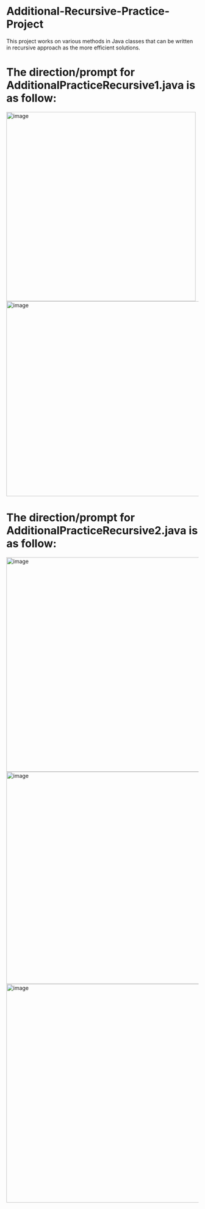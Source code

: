 # Additional-Recursive-Practice-Project
This project works on various methods in Java classes that can be written in recursive approach as the more efficient solutions.

# The direction/prompt for AdditionalPracticeRecursive1.java is as follow: 
<img width="496" alt="image" src="https://user-images.githubusercontent.com/100184045/194792549-e8b6ba77-3f6d-4d3a-912f-48ff1d564c6c.png"> <img width="511" alt="image" src="https://user-images.githubusercontent.com/100184045/194792454-046d7d63-5367-42bc-8bc7-60d517605bb1.png">

# The direction/prompt for AdditionalPracticeRecursive2.java is as follow: 
<img width="562" alt="image" src="https://user-images.githubusercontent.com/100184045/194792641-79aaaf71-b3c9-40c2-9685-99084b00cdf8.png"> 
<img width="556" alt="image" src="https://user-images.githubusercontent.com/100184045/194792685-5902d089-b131-4773-bd1d-6369929480ca.png"> 
<img width="573" alt="image" src="https://user-images.githubusercontent.com/100184045/194792730-320d86f0-04b9-4f2d-b871-f51308fa4432.png">
